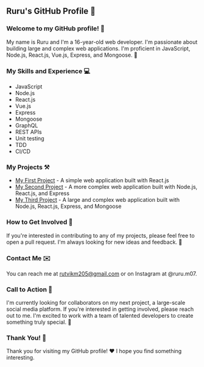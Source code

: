 ## Ruru's GitHub Profile 🦋

### Welcome to my GitHub profile! 👋

My name is Ruru and I'm a 16-year-old web developer. I'm passionate about building large and complex web applications. I'm proficient in JavaScript, Node.js, React.js, Vue.js, Express, and Mongoose. 🚀

### My Skills and Experience 💻

* JavaScript
* Node.js
* React.js
* Vue.js
* Express
* Mongoose
* GraphQL
* REST APIs
* Unit testing
* TDD
* CI/CD

### My Projects ⚒️

* [My First Project](https://github.com/ruru/my_first_project) - A simple web application built with React.js
* [My Second Project](https://github.com/ruru/my_second_project) - A more complex web application built with Node.js, React.js, and Express
* [My Third Project](https://github.com/ruru/my_third_project) - A large and complex web application built with Node.js, React.js, Express, and Mongoose

### How to Get Involved 🤝

If you're interested in contributing to any of my projects, please feel free to open a pull request. I'm always looking for new ideas and feedback. 💯

### Contact Me ✉️

You can reach me at rutvikm205@gmail.com or on Instagram at @ruru.m07.

### Call to Action 📢

I'm currently looking for collaborators on my next project, a large-scale social media platform. If you're interested in getting involved, please reach out to me. I'm excited to work with a team of talented developers to create something truly special. 🙏

### Thank You! 🙏

Thank you for visiting my GitHub profile! ❤️ I hope you find something interesting.
